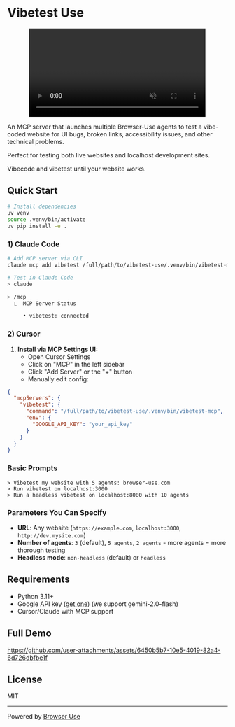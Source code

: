 # Vibetest Use

<div align="center">
  <video width="80%" controls loop muted>
    <source src="https://github.com/user-attachments/assets/55ba5171-e75f-4ac7-baa7-ab77ca76f970" type="video/mp4">
    Your browser does not support the video tag.
  </video>
</div>

An MCP server that launches multiple Browser-Use agents to test a vibe-coded website for UI bugs, broken links, accessibility issues, and other technical problems.

Perfect for testing both live websites and localhost development sites. 

Vibecode and vibetest until your website works.

## Quick Start

```bash
# Install dependencies
uv venv
source .venv/bin/activate
uv pip install -e .
```

### 1) Claude Code

```bash
# Add MCP server via CLI
claude mcp add vibetest /full/path/to/vibetest-use/.venv/bin/vibetest-mcp -e GOOGLE_API_KEY="your_api_key"

# Test in Claude Code
> claude

> /mcp 
  ⎿  MCP Server Status

     • vibetest: connected
```

### 2) Cursor

1. **Install via MCP Settings UI:**
   - Open Cursor Settings
   - Click on "MCP" in the left sidebar  
   - Click "Add Server" or the "+" button
   - Manually edit config:
  
```json
{
  "mcpServers": {
    "vibetest": {
      "command": "/full/path/to/vibetest-use/.venv/bin/vibetest-mcp",
      "env": {
        "GOOGLE_API_KEY": "your_api_key"
      }
    }
  }
}

```

### Basic Prompts
```
> Vibetest my website with 5 agents: browser-use.com
> Run vibetest on localhost:3000
> Run a headless vibetest on localhost:8080 with 10 agents
```

### Parameters You Can Specify
- **URL**: Any website (`https://example.com`, `localhost:3000`, `http://dev.mysite.com`)
- **Number of agents**: `3` (default), `5 agents`, `2 agents` - more agents = more thorough testing
- **Headless mode**: `non-headless` (default) or `headless`

## Requirements

- Python 3.11+
- Google API key ([get one](https://developers.google.com/maps/api-security-best-practices)) (we support gemini-2.0-flash)
- Cursor/Claude with MCP support

## Full Demo


https://github.com/user-attachments/assets/6450b5b7-10e5-4019-82a4-6d726dbfbe1f



## License

MIT

---

Powered by [Browser Use](https://github.com/browser-use/browser-use) 
